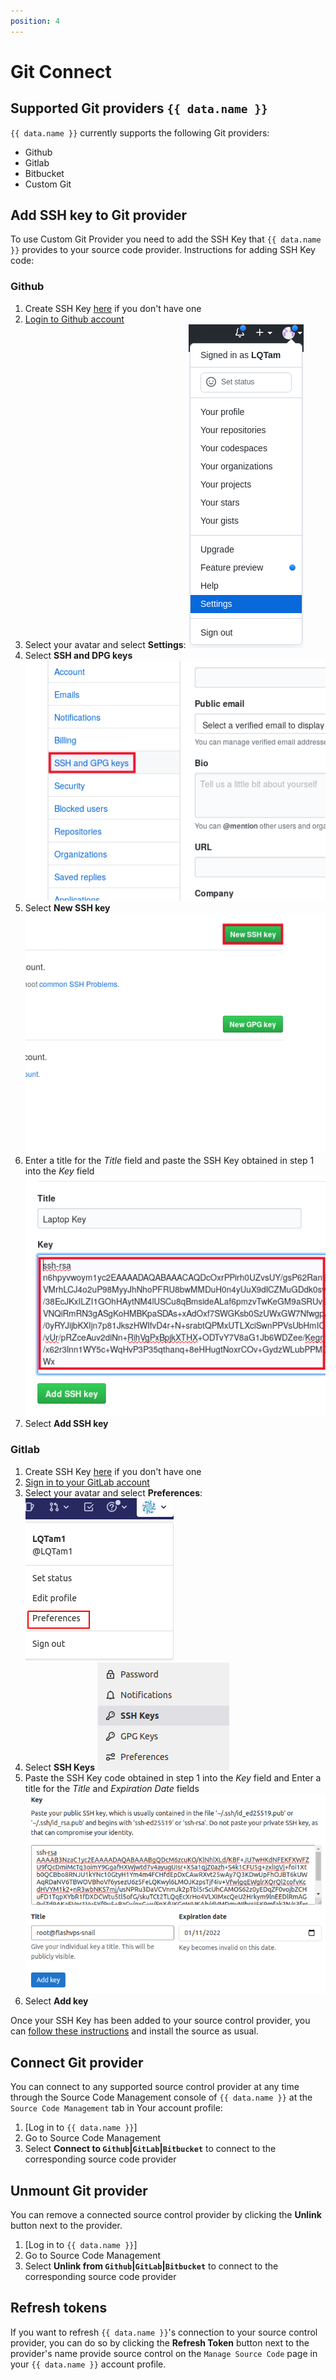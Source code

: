 ```yaml
---
position: 4
---
```


<script setup>
import { data } from '../../.vitepress/config.data.ts'
</script>

# Git Connect

## Supported Git providers `{{ data.name }}`

`{{ data.name }}` currently supports the following Git providers:

-   Github
-   Gitlab
-   Bitbucket
-   Custom Git

## Add SSH key to Git provider

To use Custom Git Provider you need to add the SSH Key that `{{ data.name }}` provides to your source code provider. Instructions for adding SSH Key code:

### Github

1. Create SSH Key [here](../knowledge/ssh-keys.md) if you don't have one
2. [Login to Github account](https://github.com/login)
3. Select your avatar and select **Settings**:
   ![](../../images/github-ssh-01.png)
4. Select **SSH and DPG keys**
   ![](../../images/github-ssh-02.png)
5. Select **New SSH key**
   ![](../../images/github-ssh-03.png)
6. Enter a title for the _Title_ field and paste the SSH Key obtained in step 1 into the _Key_ field
   ![](../../images/github-ssh-04.png)
7. Select **Add SSH key**

### Gitlab

1. Create SSH Key [here](../knowledge/ssh-keys.md) if you don't have one
2. [Sign in to your GitLab account](https://gitlab.com/users/sign_in)
3. Select your avatar and select **Preferences**:
   ![](../../images/gitlab-ssh-01.png)
4. Select **SSH Keys**
   ![](../../images/gitlab-ssh-02.png)
5. Paste the SSH Key code obtained in step 1 into the _Key_ field and Enter a title for the _Title_ and _Expiration Date_ fields
   ![](../../images/gitlab-ssh-03.png)
6. Select **Add key**

Once your SSH Key has been added to your source control provider, you can [follow these instructions](../site/basic.md) and install the source as usual.

## Connect Git provider

You can connect to any supported source control provider at any time through the Source Code Management console of `{{ data.name }}` at the `Source Code Management` tab in Your account profile:

1. [Log in to `{{ data.name }}`]
2. Go to <a :href="data.url + '/user/git'" target="_blank">Source Code Management</a>
3. Select **Connect to `Github`|`GitLab`|`Bitbucket`** to connect to the corresponding source code provider

## Unmount Git provider

You can remove a connected source control provider by clicking the **Unlink** button next to the provider.

1. [Log in to `{{ data.name }}`]
2. Go to <a :href="data.url + '/user/git'" target="_blank">Source Code Management</a>
3. Select **Unlink from `Github`|`GitLab`|`Bitbucket`** to connect to the corresponding source code provider

## Refresh tokens

If you want to refresh `{{ data.name }}`'s connection to your source control provider, you can do so by clicking the **Refresh Token** button next to the provider's name provide source control on the `Manage Source Code` page in your `{{ data.name }}` account profile.
